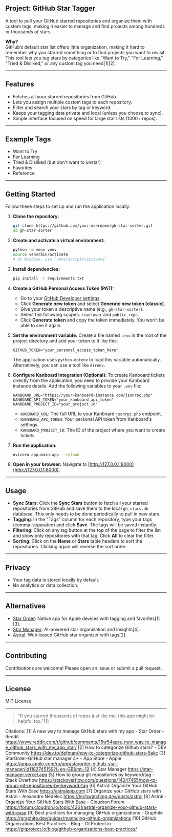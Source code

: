 ## Project: GitHub Star Tagger

A tool to pull your GitHub starred repositories and organize them with custom tags, making it easier to manage and find projects among hundreds or thousands of stars.

**Why?**  
GitHub’s default star list offers little organization, making it hard to remember why you starred something or to find projects you want to revisit. This tool lets you tag stars by categories like "Want to Try," "For Learning," "Tried & Disliked," or any custom tag you need[1][2].

---

## Features

- Fetches all your starred repositories from GitHub.
- Lets you assign multiple custom tags to each repository.
- Filter and search your stars by tag or keyword.
- Keeps your tagging data private and local (unless you choose to sync).
- Simple interface focused on speed for large star lists (1000+ repos).

---

## Example Tags

- Want to Try
- For Learning
- Tried & Disliked (but don't want to unstar)
- Favorites
- Reference

---

## Getting Started

Follow these steps to set up and run the application locally.

1.  **Clone the repository:**
    ```bash
    git clone https://github.com/your-username/gh-star-sorter.git
    cd gh-star-sorter
    ```

2.  **Create and activate a virtual environment:**
    ```bash
    python -m venv venv
    source venv/bin/activate
    # On Windows, use `venv\Scripts\activate`
    ```

3.  **Install dependencies:**
    ```bash
    pip install -r requirements.txt
    ```

4.  **Create a GitHub Personal Access Token (PAT):**
    -   Go to your [GitHub Developer settings](https://github.com/settings/tokens).
    -   Click **Generate new token** and select **Generate new token (classic)**.
    -   Give your token a descriptive name (e.g., `gh-star-sorter`).
    -   Select the following scopes: `read:user` and `public_repo`.
    -   Click **Generate token** and copy the token immediately. You won't be able to see it again.

5.  **Set the environment variable:**
    Create a file named `.env` in the root of the project directory and add your token to it like this:
    ```
    GITHUB_TOKEN="your_personal_access_token_here"
    ```
    The application uses `python-dotenv` to load this variable automatically. Alternatively, you can use a tool like `direnv`.

6.  **Configure Kanboard Integration (Optional):**
    To create Kanboard tickets directly from the application, you need to provide your Kanboard instance details. Add the following variables to your `.env` file:
    ```
    KANBOARD_URL="https://your-kanboard-instance.com/jsonrpc.php"
    KANBOARD_API_TOKEN="your_kanboard_api_token"
    KANBOARD_PROJECT_ID="your_project_id"
    ```
    -   `KANBOARD_URL`: The full URL to your Kanboard `jsonrpc.php` endpoint.
    -   `KANBOARD_API_TOKEN`: Your personal API token from Kanboard's settings.
    -   `KANBOARD_PROJECT_ID`: The ID of the project where you want to create tickets.

7.  **Run the application:**
    ```bash
    uvicorn app.main:app --reload
    ```

8.  **Open in your browser:**
    Navigate to [http://127.0.0.1:8000](http://127.0.0.1:8000).

---

## Usage

-   **Sync Stars**: Click the **Sync Stars** button to fetch all your starred repositories from GitHub and save them to the local `gh_stars.db` database. This only needs to be done periodically to pull in new stars.
-   **Tagging**: In the "Tags" column for each repository, type your tags (comma-separated) and click **Save**. The tags will be saved instantly.
-   **Filtering**: Click on any tag button at the top of the page to filter the list and show only repositories with that tag. Click **All** to clear the filter.
-   **Sorting**: Click on the **Name** or **Stars** table headers to sort the repositories. Clicking again will reverse the sort order.

---

## Privacy

- Your tag data is stored locally by default.
- No analytics or data collection.

---

## Alternatives

- [Star Order](https://starorder.akring.com): Native app for Apple devices with tagging and favorites[1][3].
- [Star Manager](https://star-manager.vercel.app): AI-powered star organization and insights[4].
- [Astral](https://astralapp.com): Web-based GitHub star organizer with tags[2].

---

## Contributing

Contributions are welcome! Please open an issue or submit a pull request.

---

## License

MIT License

---

> “If you starred thousands of repos just like me, this app might be helpful too.”[1]

Citations:
[1] A new way to manage GitHub stars with my app - Star Order - Reddit https://www.reddit.com/r/github/comments/15w54ep/a_new_way_to_manage_github_stars_with_my_app_star/
[2] How to categorize Github stars? - DEV Community https://dev.to/defman/how-to-categorize-github-stars-5akc
[3] StarOrder-GitHub star manager 4+ - App Store - Apple https://apps.apple.com/ru/app/starorder-github-star-manager/id1182745159?l=en-GB&mt=12
[4] Star Manager https://star-manager.vercel.app
[5] How to group git repositories by keyword/tag - Stack Overflow https://stackoverflow.com/questions/14247455/how-to-group-git-repositories-by-keyword-tag
[6] Astral: Organize Your GitHub Stars With Ease https://astralapp.com
[7] Organize your GitHub stars with Astral - Alexandre Nédélec https://techwatching.dev/posts/astral
[8] Astral - Organize Your GitHub Stars With Ease - Cloudron Forum https://forum.cloudron.io/topic/4261/astral-organize-your-github-stars-with-ease
[9] Best practices for managing GitHub organizations - Graphite https://graphite.dev/guides/managing-github-organizations
[10] GitHub Organizations Best Practices - Blog - GitProtect.io https://gitprotect.io/blog/github-organizations-best-practices/